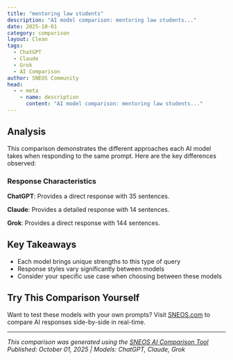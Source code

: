 ```yaml
---
title: "mentoring law students"
description: "AI model comparison: mentoring law students..."
date: 2025-10-01
category: comparison
layout: Clean
tags:
  - ChatGPT
  - Claude
  - Grok
  - AI Comparison
author: SNEOS Community
head:
  - - meta
    - name: description
      content: "AI model comparison: mentoring law students..."
---
```


<ChatComparison
  title="mentoring law students"
  prompt="mentoring law students"
  :responses='{"ChatGPT": "Mentoring law students can be a highly rewarding experience that supports their academic and professional development. Here are some key tips and strategies for effectively mentoring law students:\n\n### 1. Build a Strong Relationship\n- **Establish trust and rapport:** Be approachable and open to questions.\n- **Set clear expectations:** Clarify how often you\u2019ll meet, communication methods, and goals.\n\n### 2. Help with Academic Development\n- **Study strategies:** Share techniques for case briefing, outlining, and exam preparation.\n- **Writing skills:** Guide them in legal writing, including memos, briefs, and essays.\n- **Critical thinking:** Encourage analysis of cases and legal principles beyond the surface.\n\n### 3. Provide Career Guidance\n- **Explain different practice areas:** Help them explore specialties such as corporate law, criminal law, public interest, etc.\n- **Networking:** Introduce them to professionals, recommend events, and encourage joining bar associations.\n- **Professionalism:** Discuss ethics, time management, and workplace behavior in legal settings.\n\n### 4. Offer Practical Experience\n- **Internships and clerkships:** Assist with finding and applying for relevant practical opportunities.\n- **Simulations and moot court:** Encourage participation in advocacy competitions and legal clinics.\n- **Feedback:** Provide constructive criticism on oral arguments and written assignments.\n\n### 5. Emotional Support and Motivation\n- **Stress management:** Discuss ways to handle the pressures of law school.\n- **Encouragement:** Celebrate successes and help them navigate setbacks.\n- **Work-life balance:** Emphasize the importance of maintaining personal well-being.\n\n### 6. Resources and Tools\n- Share useful books, websites, and databases.\n- Recommend workshops, webinars, and continuing legal education (CLE) opportunities.\n\n---\n\n### Sample Mentoring Session Structure\n\n1. **Check-in:** How they\u2019re doing academically and personally.\n2. **Discuss recent work:** Review assignments, research, or moot court performances.\n3. **Set goals:** Short-term (exam prep, internships) and long-term (career plans).\n4. **Offer guidance and resources.**\n5. **Plan next meeting and action items.**\n\n---\n\nIf you\u2019d like, I can also provide sample conversation starters, mentoring templates, or recommend resources specifically tailored for law students. Just let me know!", "Claude": "# Mentoring Law Students: A Comprehensive Guide\n\n## Why Mentor Law Students?\n\n**Benefits for mentors:**\n- Professional fulfillment and giving back\n- Fresh perspectives on legal issues\n- Networking and relationship building\n- Leadership skill development\n- Potential future colleagues/referral sources\n\n**Benefits for students:**\n- Real-world insights beyond classroom theory\n- Career guidance and networking opportunities\n- Professional skill development\n- Emotional support during challenging times\n- Enhanced job prospects\n\n## Key Areas to Focus On\n\n### 1. **Academic Success**\n- Study strategies and time management\n- Exam preparation techniques\n- Understanding legal reasoning and analysis\n- Research and writing skills\n- Course selection guidance\n\n### 2. **Professional Development**\n- Resume and cover letter review\n- Interview preparation\n- Professional networking strategies\n- Business development basics\n- Client relations skills\n\n### 3. **Career Planning**\n- Exploring different practice areas\n- Understanding various career paths (firm, government, nonprofit, in-house)\n- Internship and clerkship opportunities\n- Bar exam preparation\n- Geographic considerations\n\n### 4. **Practical Skills**\n- Legal writing and drafting\n- Oral advocacy and presentation skills\n- Technology tools for lawyers\n- Project management\n- Billing and time management\n\n## Effective Mentoring Strategies\n\n### **Establishing the Relationship**\n- Set clear expectations and boundaries\n- Define meeting frequency and format\n- Establish communication preferences\n- Create specific, measurable goals\n\n### **Communication Best Practices**\n- Listen actively and ask open-ended questions\n- Share experiences, including failures and lessons learned\n- Provide honest, constructive feedback\n- Be accessible but maintain professional boundaries\n\n### **Structured Activities**\n- **Shadow opportunities** - Court appearances, client meetings, depositions\n- **Mock exercises** - Interviews, negotiations, presentations\n- **Document review** - Resumes, writing samples, briefs\n- **Networking events** - Bar associations, alumni gatherings\n\n## Common Challenges \u0026 Solutions\n\n### **Challenge: Time Management**\n**Solution:** Schedule regular, brief check-ins; use email for quick questions\n\n### **Challenge: Unrealistic Expectations**\n**Solution:** Set clear boundaries about what you can/cannot provide\n\n### **Challenge: Lack of Direction from Student**\n**Solution:** Help them identify specific goals and create action plans\n\n### **Challenge: Different Practice Areas**\n**Solution:** Focus on transferable skills; connect them with specialists when needed\n\n## Formal vs. Informal Mentoring\n\n### **Formal Programs**\n- Law school mentorship programs\n- Bar association initiatives\n- Firm-sponsored programs\n- Structured timelines and objectives\n\n### **Informal Relationships**\n- Organic connections through networking\n- Alumni relationships\n- Professional associations\n- More flexible and personalized\n\n## Special Considerations\n\n### **Diversity, Equity \u0026 Inclusion**\n- Be mindful of unique challenges faced by underrepresented students\n- Provide culturally sensitive guidance\n- Help navigate bias and discrimination\n- Connect with affinity bar associations\n\n### **Different Student Types**\n- **Traditional students:** Focus on practical application of theory\n- **Career changers:** Leverage transferable skills from previous experience\n- **Part-time/evening students:** Address work-life balance challenges\n- **International students:** Navigate cultural differences and visa requirements\n\n## Getting Started\n\n### **For Potential Mentors:**\n1. Contact local law schools about mentorship programs\n2. Join bar association mentoring initiatives\n3. Reach out to your alma mater\n4. Volunteer for student organization events\n5. Offer to speak at career panels\n\n### **Making It Sustainable:**\n- Start with one mentee to gauge your capacity\n- Set realistic time commitments\n- Build mentoring into your professional development goals\n- Track progress and celebrate successes\n\n## Resources to Share\n\n- Bar exam prep materials and strategies\n- Professional development books and podcasts\n- Industry publications and legal news sources\n- Professional association memberships\n- CLE opportunities for new lawyers\n\n---\n\n**Remember:** Effective mentoring is about empowering students to make their own informed decisions, not making decisions for them. Your role is to provide guidance, support, and opportunities for growth while helping them develop critical thinking skills for their legal careers.\n\nWould you like me to elaborate on any specific aspect of mentoring law students?", "Grok": "Mentoring law students is a rewarding and impactful way to guide aspiring legal professionals in their academic, professional, and personal development. Whether you\u0027re a practicing attorney, law professor, or experienced legal professional, your mentorship can help students navigate the challenges of law school, build essential skills, and prepare for successful careers. Below are some key aspects of mentoring law students, including tips, strategies, and considerations for being an effective mentor.\n\n---\n\n### **Why Mentor Law Students?**\n1. **Shaping Future Lawyers**: You can influence the next generation of legal professionals by sharing your knowledge, ethics, and insights about the legal field.\n2. **Personal Growth**: Mentoring often helps mentors refine their own leadership, communication, and teaching skills.\n3. **Networking Opportunities**: Building relationships with mentees can expand your professional network and create long-term connections.\n4. **Giving Back**: Mentoring is a way to contribute to the legal community and support students who may face unique challenges or lack access to guidance.\n\n---\n\n### **Key Responsibilities of a Mentor**\n1. **Provide Academic Guidance**:\n - Help students understand complex legal concepts, case law, and theoretical frameworks.\n - Offer advice on course selection, exams, and legal writing (e.g., drafting memos, briefs, or research papers).\n - Encourage critical thinking and problem-solving skills.\n\n2. **Career Advice and Networking**:\n - Share insights about different legal career paths (e.g., private practice, public interest, corporate law, academia).\n - Assist with resume building, cover letters, and interview preparation.\n - Connect students with internships, clerkships, or job opportunities.\n - Introduce mentees to professional organizations, bar associations, or networking events.\n\n3. **Emotional and Personal Support**:\n - Law school can be stressful. Be a listening ear for students dealing with imposter syndrome, burnout, or personal challenges.\n - Encourage work-life balance and stress management techniques.\n - Help build confidence and resilience.\n\n4. **Ethical and Professional Development**:\n - Model and discuss the importance of ethics, integrity, and professionalism in the legal field.\n - Guide students on navigating ethical dilemmas they may encounter in internships or future practice.\n - Teach practical skills like client communication, time management, and courtroom etiquette.\n\n---\n\n### **Tips for Effective Mentoring**\n1. **Establish Clear Goals and Expectations**:\n - At the start of the mentoring relationship, discuss the mentee\u2019s goals (e.g., improving grades, securing a clerkship, exploring a specific legal field).\n - Agree on the frequency and format of meetings (e.g., weekly check-ins, virtual or in-person).\n - Set boundaries regarding availability and scope of advice.\n\n2. **Be Approachable and Empathetic**:\n - Create a safe space for students to ask questions, share concerns, and admit mistakes without fear of judgment.\n - Remember that law students may feel intimidated; encourage open dialogue by being warm and relatable.\n\n3. **Tailor Your Guidance**:\n - Recognize that each student has unique strengths, weaknesses, and career aspirations. Personalize your advice to their needs.\n - For example, a 1L (first-year law student) may need help with foundational skills, while a 3L (third-year student) may need bar exam or job search support.\n\n4. **Encourage Independence**:\n - Avoid giving all the answers. Instead, guide students to think critically and find solutions on their own.\n - Teach them how to research, network, and advocate for themselves.\n\n5. **Share Your Journey**:\n - Be transparent about your own challenges, failures, and successes in law school or your career. Real-world stories can be inspiring and relatable.\n - Discuss how you navigated difficult situations, like a tough internship or a career pivot.\n\n6. **Stay Current**:\n - Keep up with trends in legal education, technology, and the legal job market to provide relevant advice.\n - For example, discuss the impact of AI on legal research or the growing demand for skills in areas like cybersecurity law.\n\n7. **Provide Constructive Feedback**:\n - Offer honest, specific feedback on their work (e.g., mock interviews, written assignments) to help them improve.\n - Balance criticism with encouragement to maintain their confidence.\n\n8. **Be a Role Model**:\n - Demonstrate professionalism, punctuality, and respect in your interactions.\n - Show how you handle ethical dilemmas or difficult clients to set a positive example.\n\n---\n\n### **Common Challenges Law Students Face (and How to Help)**\n1. **Academic Pressure**:\n - Law school grading curves and competition can be daunting. Help students focus on learning rather than just grades.\n - Suggest study strategies, like outlining, group study, or practice exams.\n\n2. **Uncertainty About Career Paths**:\n - Many students are unsure which area of law to pursue. Expose them to different practice areas through shadowing opportunities or guest speakers.\n - Encourage them to explore internships or clinics in areas of interest (e.g., family law, criminal defense, environmental law).\n\n3. **Financial Stress**:\n - Law school tuition and loans can be overwhelming. Offer advice on scholarships, part-time work, or loan repayment programs like Public Service Loan Forgiveness (PSLF).\n - Suggest cost-effective ways to network or gain experience.\n\n4. **Imposter Syndrome**:\n - Students may feel they don\u2019t belong or aren\u2019t \u201Cgood enough.\u201D Reassure them that these feelings are common and share your own experiences with self-doubt.\n - Highlight their strengths and progress to boost their confidence.\n\n5. **Bar Exam Preparation**:\n - For upper-year students, provide tips on bar exam study schedules, resources (e.g., Barbri, Kaplan), and stress management.\n - Share your own bar exam experience if applicable.\n\n---\n\n### **Ways to Structure a Mentoring Relationship**\n1. **One-on-One Mentoring**:\n - Meet regularly with an individual student to provide personalized guidance.\n - Focus on their specific goals, whether academic, professional, or personal.\n\n2. **Group Mentoring or Workshops**:\n - Host group sessions or seminars on topics like resume writing, networking, or bar exam prep.\n - This is especially useful if you\u2019re mentoring through a law school or bar association program.\n\n3. **Informal Check-Ins**:\n - Not all mentoring needs to be formal. Casual coffee chats or quick emails can be effective for maintaining the relationship.\n - Encourage students to reach out with questions or updates.\n\n4. **Shadowing Opportunities**:\n - If possible, allow students to observe your work (e.g., court appearances, client meetings) to give them practical exposure to the legal profession.\n - Debrief afterward to discuss what they learned.\n\n---\n\n### **Resources for Mentors and Mentees**\n1. **Law School Resources**:\n - Many law schools have formal mentoring programs or career services offices that pair students with alumni or local attorneys.\n - Encourage students to use on-campus resources like writing centers, mock trial programs, or counseling services.\n\n2. **Professional Organizations**:\n - The American Bar Association (ABA) and state bar associations often have mentoring initiatives or young lawyer divisions.\n - Specialty bar associations (e.g., for women, minorities, or specific practice areas) can provide targeted networking and mentorship.\n\n3. **Online Platforms**:\n - Websites like LinkedIn can help students connect with professionals in their desired field.\n - Virtual mentoring platforms or webinars can facilitate remote mentoring relationships.\n\n4. **Books and Guides**:\n - Recommend books like \u201CThe Curmudgeon\u2019s Guide to Practicing Law\u201D by Mark Herrmann for practical advice on legal practice.\n - Suggest resources on legal writing, such as \u201CPlain English for Lawyers\u201D by Richard C. Wydick.\n\n---\n\n### **Cultural and Diversity Considerations**\n- **Inclusivity**: Be mindful of the unique challenges faced by underrepresented or first-generation law students. They may lack familial or professional connections in the legal field and need extra support with networking or cultural norms in the profession.\n- **Bias Awareness**: Reflect on your own biases and ensure you\u2019re providing equitable guidance to all mentees.\n- **Safe Space**: Foster an environment where students feel comfortable discussing issues related to race, gender, socioeconomic background, or other aspects of their identity.\n\n---\n\n### **How to Get Involved in Mentoring**\n1. **Law School Programs**: Contact local law schools to join their alumni mentoring programs or guest lecture series.\n2. **Bar Associations**: Many state and local bar associations have mentorship initiatives for law students and young lawyers.\n3. **Pro Bono and Community Organizations**: Volunteer with programs that support disadvantaged students or those pursuing public interest law.\n4. **Personal Outreach**: If you know law students in your network (e.g., through family, friends, or colleagues), offer to mentor them informally.\n\n---\n\n### **Measuring Success as a Mentor**\n- Success isn\u2019t just about whether your mentee gets a top job or perfect grades. Look for growth in their confidence, skills, and ability to navigate challenges.\n- Celebrate small victories, like a successful internship application or mastering a tough legal concept.\n- Solicit feedback from mentees to improve your mentoring style.\n\n---\n\nMentoring law students is a powerful way to make a lasting impact on their lives and the legal profession. By providing guidance, sharing experiences, and fostering a supportive relationship, you can help students transition from uncertain learners to confident, ethical, and skilled lawyers. If you have specific questions or scenarios about mentoring (e.g., dealing with a struggling student or mentoring remotely), feel free to ask!"}' 
  published-date="22:54"
/>

## Analysis

This comparison demonstrates the different approaches each AI model takes when responding to the same prompt. Here are the key differences observed:

### Response Characteristics

**ChatGPT**: Provides a direct response with 35 sentences. 

**Claude**: Provides a detailed response with 14 sentences. 

**Grok**: Provides a direct response with 144 sentences. 

## Key Takeaways

- Each model brings unique strengths to this type of query
- Response styles vary significantly between models
- Consider your specific use case when choosing between these models

## Try This Comparison Yourself

Want to test these models with your own prompts? Visit [SNEOS.com](https://sneos.com) to compare AI responses side-by-side in real-time.

---

*This comparison was generated using the [SNEOS AI Comparison Tool](https://sneos.com)*
*Published: October 01, 2025 | Models: ChatGPT, Claude, Grok*
